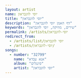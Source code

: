 ```yaml
---
layout: artist
name: יוסי לוונבראון
title: "יוסי לוונבראון"
description: "דף האמן יוסי לוונבראון"
keywords: "שירים, מוזיקה, יוסי לוונבראון"
permalink: /artists/יוסי-לוונבראון
redirect_from:
  - /artists/list/יוסי לוונבראון
  - /artists/יוסי-לוונבראון/
songs:
  - number: "32799"
    name: "אנא עבדא"
    album: "סינגלים"
    artist: "יוסי לוונבראון"
---
```

